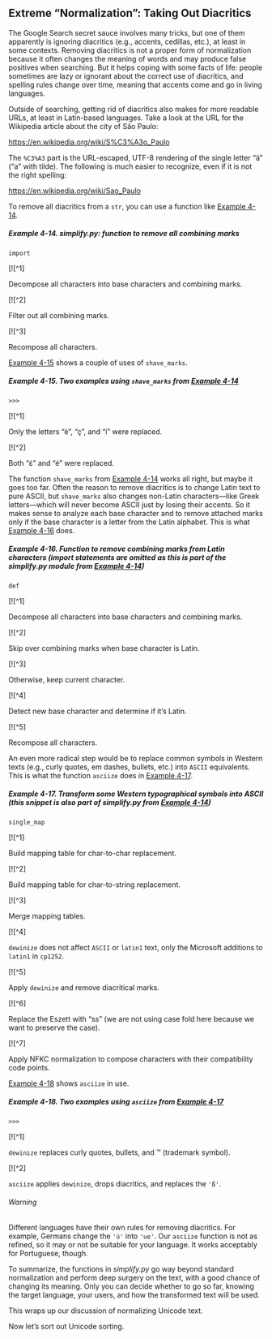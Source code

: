 ## Extreme “Normalization”: Taking Out Diacritics

The Google Search secret sauce involves many tricks, but one of them apparently is ignoring diacritics (e.g., accents, cedillas, etc.), at least in some contexts. Removing diacritics is not a proper form of normalization because it often changes the meaning of words and may produce false positives when searching. But it helps coping with some facts of life: people sometimes are lazy or ignorant about the correct use of diacritics, and spelling rules change over time, meaning that accents come and go in living languages.

Outside of searching, getting rid of diacritics also makes for more readable URLs, at least in Latin-based languages. Take a look at the URL for the Wikipedia article about the city of São Paulo:

https://en.wikipedia.org/wiki/S%C3%A3o_Paulo

The `%C3%A3` part is the URL-escaped, UTF-8 rendering of the single letter “ã” (“a” with tilde). The following is much easier to recognize, even if it is not the right spelling:

https://en.wikipedia.org/wiki/Sao_Paulo

To remove all diacritics from a `str`, you can use a function like [Example 4-14](#ex_shave_marks).

##### Example 4-14. simplify.py: function to remove all combining marks

```
import
```

[![^1]

Decompose all characters into base characters and combining marks.

[![^2]

Filter out all combining marks.

[![^3]

Recompose all characters.

[Example 4-15](#ex_shave_marks_demo) shows a couple of uses of `shave_marks`.

##### Example 4-15. Two examples using `shave_marks` from [Example 4-14](#ex_shave_marks)

```
>>> 
```

[![^1]

Only the letters “è”, “ç”, and “í” were replaced.

[![^2]

Both “έ” and “é” were replaced.

The function `shave_marks` from [Example 4-14](#ex_shave_marks) works all right, but maybe it goes too far. Often the reason to remove diacritics is to change Latin text to pure ASCII, but `shave_marks` also changes non-Latin characters—like Greek letters—which will never become ASCII just by losing their accents. So it makes sense to analyze each base character and to remove attached marks only if the base character is a letter from the Latin alphabet. This is what [Example 4-16](#ex_shave_marks_latin) does.

##### Example 4-16. Function to remove combining marks from Latin characters (import statements are omitted as this is part of the simplify.py module from [Example 4-14](#ex_shave_marks))

```
def
```

[![^1]

Decompose all characters into base characters and combining marks.

[![^2]

Skip over combining marks when base character is Latin.

[![^3]

Otherwise, keep current character.

[![^4]

Detect new base character and determine if it’s Latin.

[![^5]

Recompose all characters.

An even more radical step would be to replace common symbols in Western texts (e.g., curly quotes, em dashes, bullets, etc.) into `ASCII` equivalents. This is what the function `asciize` does in [Example 4-17](#ex_asciize).

##### Example 4-17. Transform some Western typographical symbols into ASCII (this snippet is also part of simplify.py from [Example 4-14](#ex_shave_marks))

```
single_map
```

[![^1]

Build mapping table for char-to-char replacement.

[![^2]

Build mapping table for char-to-string replacement.

[![^3]

Merge mapping tables.

[![^4]

`dewinize` does not affect `ASCII` or `latin1` text, only the Microsoft additions to `latin1` in `cp1252`.

[![^5]

Apply `dewinize` and remove diacritical marks.

[![^6]

Replace the Eszett with “ss” (we are not using case fold here because we want to preserve the case).

[![^7]

Apply NFKC normalization to compose characters with their compatibility code points.

[Example 4-18](#ex_asciize_demo) shows `asciize` in use.

##### Example 4-18. Two examples using `asciize` from [Example 4-17](#ex_asciize)

```
>>> 
```

[![^1]

`dewinize` replaces curly quotes, bullets, and ™ (trademark symbol).

[![^2]

`asciize` applies `dewinize`, drops diacritics, and replaces the `'ß'`.

###### Warning

Different languages have their own rules for removing diacritics. For example, Germans change the `'ü'` into `'ue'`. Our `asciize` function is not as refined, so it may or not be suitable for your language. It works acceptably for Portuguese, though.

To summarize, the functions in _simplify.py_ go way beyond standard normalization and perform deep surgery on the text, with a good chance of changing its meaning. Only you can decide whether to go so far, knowing the target language, your users, and how the transformed text will be used.

This wraps up our discussion of normalizing Unicode text.

Now let’s sort out Unicode sorting.